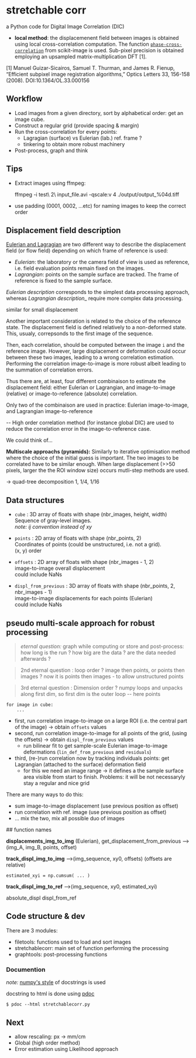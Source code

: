 # stretchable corr

a Python code for Digital Image Correlation (DIC)

- **local method**: the displacemenent field between images is obtained using local cross-correlation computation. The function [`phase-cross-correlation`](https://scikit-image.org/docs/stable/api/skimage.registration.html#phase-cross-correlation) from scikit-image is used. Sub-pixel precision is obtained employing an upsampled matrix-multiplication DFT [1].

[1] Manuel Guizar-Sicairos, Samuel T. Thurman, and James R. Fienup, “Efficient subpixel image registration algorithms,” Optics Letters 33, 156-158 (2008). DOI:10.1364/OL.33.000156



## Workflow

- Load images from a given directory, sort by alphabetical order: get an image cube.
- Construct a regular grid (provide spacing & margin)
- Run the cross-correlation for every points:
    - Lagragian (surface) vs Eulerian (lab.) ref. frame ?
    - tinkering to obtain more robust machinery
- Post-process, graph and think


## Tips 

- Extract images using ffmpeg:

    ffmpeg -i test\ 2\ input_file.avi -qscale:v 4  ./output/output_%04d.tiff

- use padding (0001, 0002, ...etc) for naming images to keep the correct order


## Displacement field description 

[Eulerian and Lagragian](https://en.wikipedia.org/wiki/Lagrangian_and_Eulerian_specification_of_the_flow_field) are two different way to describe the displacement field (or flow field) depending on which frame of reference is used:
- *Eulerian*: the laboratory or the camera field of view is used as reference, i.e. field evaluation points remain fixed on the images.
- *Lagrangian*: points on the sample surface are tracked. The frame of reference is fixed to the sample surface.

_Eulerian description_ corresponds to the simplest data processing approach, whereas _Lagrangian description__ require more complex data processing.

similar for small displacement


Another important consideration is related to the choice of the reference state. The displacement field is defined relatively to a non-deformed state. This, usualy, correpsonds to the first image of the sequence.

Then, each correlation, should be computed between the image `i` and the reference image. However, large displacement or deformation could occur between these two images, leading to a wrong correlation estimation. Performing the correlation image-to-image is more robust albeit leading to the summation of correlation errors.

Thus there are, at least, four different combinaison to estimate the displacement field: either Eulerian or Lagrangian, and image-to-image (relative) or image-to-reference (absolute) correlation.

Only two of the combinaison are used in practice: Eulerian image-to-image, and Lagrangian image-to-reference

--
High order correlation method (for instance global DIC) are used to reduce the correlation error in the image-to-reference case.

We could think of...



**Multiscale approachs (pyramids):**
Similarly to iterative optimisation method where the choice of the initial guess is important. The two images to be correlated have to be similar enough. When large displacement (>>50 pixels, larger the the ROI window size) occurs mutli-step methods are used. 

-> quad-tree decomposition 1, 1/4, 1/16


## Data structures

* `cube` : 3D array of floats with shape (nbr_images, height, width)  
    Sequence of gray-level images.  
    _note: ij convention instead of xy_

* `points` : 2D array of floats with shape (nbr_points, 2)  
    Coordinates of points (could be unstructured, i.e. not a grid).  
    (x, y) order

* `offsets` : 2D array of floats with shape (nbr_images - 1, 2)   
    image-to-image overall displacement  
    could include NaNs

* `displ_from_previous` : 3D array of floats with shape (nbr_points, 2, nbr_images - 1)  
    image-to-image displacements for each points (Eulerian)  
    could include NaNs

## pseudo multi-scale approach for robust processing


>_eternal question:_ graph while computing or store and post-process: how long is the run ? how big are the data ? are the data needed afterwards ?

> 2nd eternal question : loop order ? image then points, or points then images ?  now it is points then images - to allow unstructured points

> 3rd eternal question : Dimension order ? numpy loops and unpacks along first dim, so first dim is the outer loop -- here points

    for image in cube:
        ...

* first, run correlation image-to-image on a large ROI (i.e. the central part of the image) → obtain `offsets` values
* second, run correlation image-to-image for all points of the grid, (using the offsets) → obtain `displ_from_previous` values 
    - run bilinear fit to get sample-scale Eulerian image-to-image deformations (`lin_def_from_previous` and `residuals`)
* third, (re-)run correlation now by tracking individuals points: get Lagrangian (attached to the surface) deformation field 
    - for this we need an image range -> it defines a the sample surface area visible from start to finish. Problems: it will be not necessaryly stay a regular and nice grid

There are many ways to do this:  
* sum image-to-image displacement (use previous position as offset)
* run correlation with ref. image (use previous position as offset)
* ... mix the two, mix all possible duo of images

## function names

**displacements_img_to_img** (Eulerian), get_displacement_from_previous
-->(img_A, img_B, points, offset)

**track_displ_img_to_img**
-->(img_sequence, xy0, offsets) (offsets are relative)

    estimated_xyi = np.cumsum( ... )

**track_displ_img_to_ref**
-->(img_sequence, xy0, estimated_xyi)


absolute_displ
displ_from_ref




## Code structure & dev

There are 3 modules:
- filetools: functions used to load and sort images
- stretchablecorr: main set of function performing the processing
- graphtools: post-processing functions


### Documention


_note:_ [numpy's style](https://numpydoc.readthedocs.io/en/latest/format.html#docstring-standard) of docstrings is used

docstring to html is done using [pdoc](https://pdoc3.github.io/pdoc/)

    $ pdoc --html stretchablecorr.py


## Next

- allow rescaling: px -> mm/cm
- Global (high order method)
- Error estimation using Likelihood approach 


